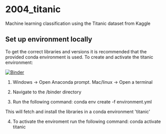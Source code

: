# 2004_titanic
Machine learning classification using the Titanic dataset from Kaggle

## Set up environment locally

To get the correct libraries and versions it is recommended that the provided conda environment is used. To create and activate the titanic environment:

[![Binder](https://mybinder.org/badge_logo.svg)](https://mybinder.org/v2/gh/MichaelAllen1966/2004_titanic/master)

1. Windows -> Open Anaconda prompt. Mac/linux -> Open a terminal

2. Navigate to the /binder directory

3. Run the following command: conda env create -f environment.yml

This will fetch and install the libraries in a conda environment 'titanic'

4. To activate the enviroment run the following command:
    conda activate titanic

